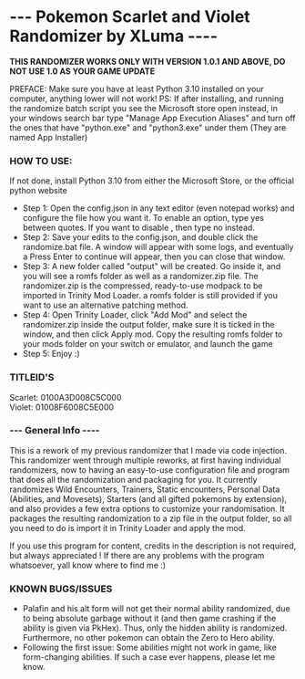 # --- Pokemon Scarlet and Violet Randomizer by XLuma ----

**THIS RANDOMIZER WORKS ONLY WITH VERSION 1.0.1 AND ABOVE, DO NOT USE 1.0 AS YOUR GAME UPDATE**

PREFACE: Make sure you have at least Python 3.10 installed on your computer, anything lower will not work!
PS: If after installing, and running the randomize batch script you see the Microsoft store open instead, in your windows search bar type "Manage App Execution Aliases" and turn off the ones that have "python.exe" and "python3.exe" under them (They are named App Installer)

### HOW TO USE:
If not done, install Python 3.10 from either the Microsoft Store, or the official python website

- Step 1: Open the config.json in any text editor (even notepad works) and configure the file how you want it. To enable an option, type yes between quotes. If you want to disable , then type no instead.
- Step 2: Save your edits to the config.json, and double click the randomize.bat file. A window will appear with some logs, and eventually a Press Enter to continue will appear, then you can close that window.
- Step 3: A new folder called "output" will be created. Go inside it, and you will see a romfs folder as well as a randomizer.zip file. The randomizer.zip is the compressed, ready-to-use modpack to be imported in Trinity Mod Loader. a romfs folder is still provided if you want to use an alternative patching method.
- Step 4: Open Trinity Loader, click "Add Mod" and select the randomizer.zip inside the output folder, make sure it is ticked in the window, and then click Apply mod. Copy the resulting romfs folder to your mods folder on your switch or emulator, and launch the game
- Step 5: Enjoy :)

### TITLEID'S

Scarlet: 0100A3D008C5C000  
Violet: 01008F6008C5E000

### --- General Info ----

This is a rework of my previous randomizer that I made via code injection. This randomizer went through multiple reworks, at first having individual randomizers, now to having an easy-to-use configuration file
and program that does all the randomization and packaging for you. It currently randomizes Wild Encounters, Trainers, Static encounters, Personal Data (Abilities, and Movesets), Starters (and all gifted pokemons by extension),
and also provides a few extra options to customize your randomisation. It packages the resulting randomization to a zip file in the output folder, so all you need to do is import it in Trinity Loader and apply the mod.

If you use this program for content, credits in the description is not required, but always appreciated ! If there are any problems with the program whatsoever, yall know where to find me :)

### KNOWN BUGS/ISSUES

- Palafin and his alt form will not get their normal ability randomized, due to being absolute garbage without it (and then game crashing if the ability is given via PkHex). Thus, only the hidden ability is randomized. Furthermore, no other pokemon can obtain the Zero to Hero ability.
- Following the first issue: Some abilities might not work in game, like form-changing abilities. If such a case ever happens, please let me know.
